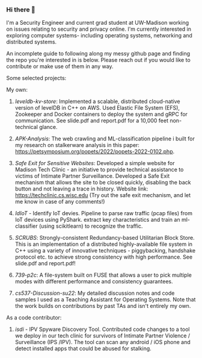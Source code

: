 ### Hi there 👋

<!--
**adilahmed31/adilahmed31** is a ✨ _special_ ✨ repository because its `README.md` (this file) appears on your GitHub profile.

Here are some ideas to get you started:

- 🔭 I’m currently working on ...
- 🌱 I’m currently learning ...
- 👯 I’m looking to collaborate on ...
- 🤔 I’m looking for help with ...
- 💬 Ask me about ...
- 📫 How to reach me: ...
- 😄 Pronouns: ...
- ⚡ Fun fact: ...
-->
I'm a Security Engineer and current grad student at UW-Madison working on issues relating to security and privacy online. I'm currently interested in exploring computer systems-  including operating systems, networking and distributed systems.

An incomplete guide to following along my messy github page and finding the repo you're interested in is below. Please reach out if you would like to contribute or make use of them in any way.

Some selected projects:

My own:
1. *leveldb-kv-store*: Implemented a scalable, distributed cloud-native version of levelDB in C++ on AWS. Used Elastic File System (EFS), Zookeeper and Docker containers to deploy the system and gRPC for communication. See slide.pdf and report.pdf for a 10,000 feet non-technical glance.

2. *APK-Analysis*: The web crawling and ML-classification pipeline i built for my research on stalkerware analysis in this paper: https://petsymposium.org/popets/2022/popets-2022-0102.php.

3. *Safe Exit for Sensitive Websites*: Developed a simple website for Madison Tech Clinic - an initiative to provide technical assistance to victims of Intimate Partner Surveillance. Developed a Safe Exit mechanism that allows the site to be closed quickly, disabling the back button and not leaving a trace in history. Website link: https://techclinic.cs.wisc.edu (Try out the safe exit mechanism, and let me know in case of any comments!)

4. *IdIoT* - Identify IoT devies. Pipeline to parse raw traffic (pcap files) from IoT devices using PyShark. extract key characteristics and train an ml-classifier (using scikitlearn) to recognize the traffic.

5. *SCRUBS*: Strongly-consistent Redundancy-based Utilitarian Block Store. This is an implementation of a distributed highly-available file system in C++ using a variety of innovative techniques - piggybacking, handshake protocol etc. to achieve strong consistency with high performance. See slide.pdf and report.pdf!

6. *739-p2c*: A file-system built on FUSE that allows a user to pick multiple modes with different performance and consistency guarantees.

7. *cs537-Discussion-su22*: My detailed discussion notes and code samples I used as a Teaching Assistant for Operating Systems. Note that the work builds on contributions by past TAs and isn't entirely my own. 

As a code contributor: 

1. *isdi* - IPV Spyware Discovery Tool. Contributed code changes to a tool we deploy in our tech clinic for survivors of Intimate Partner Violence / Surveillance (IPS /IPV). The tool can scan any android / iOS phone and detect installed apps that could be abused for stalking.
